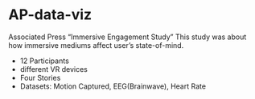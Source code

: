 # AP-data-viz

Associated Press 
“Immersive Engagement Study”
This study was about how immersive mediums affect user’s state-of-mind.
 - 12 Participants 
 - different VR devices
 - Four Stories
 - Datasets: Motion Captured, EEG(Brainwave), Heart Rate 


